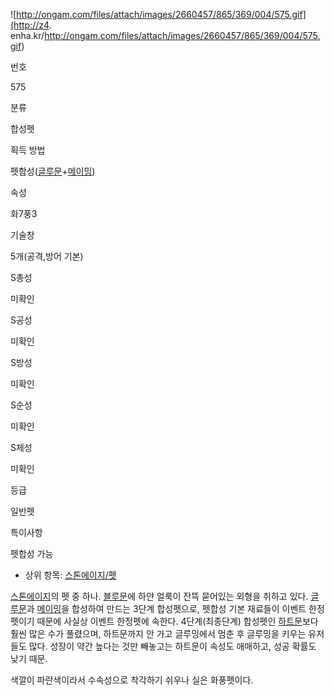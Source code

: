 ![http://ongam.com/files/attach/images/2660457/865/369/004/575.gif](http://z4.
enha.kr/http://ongam.com/files/attach/images/2660457/865/369/004/575.gif)

번호

575

분류

합성펫

획득 방법

펫합성([글루문](%EA%B8%80%EB%A3%A8%EB%AC%B8.md)+[메이밍](%EB%A9%94%EC%9D%B4%EB%B0%8D.md))

속성

화7풍3

기술창

5개(공격,방어 기본)

S총성

미확인

S공성

미확인

S방성

미확인

S순성

미확인

S체성

미확인

등급

일반펫

특이사항

펫합성 가능

  

  * 상위 항목: [스톤에이지/펫](%EC%8A%A4%ED%86%A4%EC%97%90%EC%9D%B4%EC%A7%80/%ED%8E%AB.md)  

[스톤에이지](%EC%8A%A4%ED%86%A4%EC%97%90%EC%9D%B4%EC%A7%80.md)의 펫 중 하나.
[블루문](%EB%B8%94%EB%A3%A8%EB%AC%B8.md)에 하얀 얼룩이 잔뜩 묻어있는 외형을 취하고 있다.
[글루문](%EA%B8%80%EB%A3%A8%EB%AC%B8.md)과
[메이밍](%EB%A9%94%EC%9D%B4%EB%B0%8D.md)을 합성하여 만드는 3단계 합성펫으로, 펫합성 기본 재료들이 이벤트
한정펫이기 때문에 사실상 이벤트 한정펫에 속한다. 4단계(최종단계) 합성펫인
[하트문](%ED%95%98%ED%8A%B8%EB%AC%B8.md)보다 훨씬 많은 수가 풀렸으며, 하트문까지 안 가고 글루밍에서 멈춘
후 글루밍을 키우는 유저들도 많다. 성장이 약간 높다는 것만 빼놓고는 하트문이 속성도 애매하고, 성공 확률도 낮기 때문.

색깔이 파란색이라서 수속성으로 착각하기 쉬우나 실은 화풍펫이다.  

